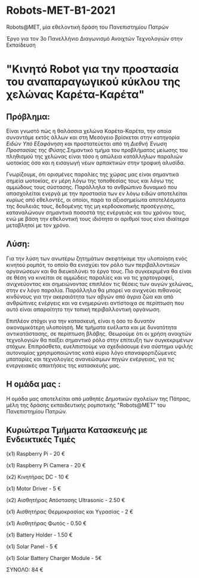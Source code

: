 # Robots-MET-B1-2021
Robots@MET, μία εθελοντική δράση του Πανεπιστημίου Πατρών

Έργο για τον 3ο Πανελλήνιο Διαγωνισμό Ανοιχτών Τεχνολογιών στην Εκπαίδευση

# "Κινητό Robot για την προστασία του αναπαραγωγικού κύκλου της χελώνας Καρέτα-Καρέτα"

## Πρόβλημα:
Είναι γνωστό πώς η θαλάσσια χελώνα Καρέτα-Καρέτα, την οποία συναντάμε εκτός άλλων και στη Μεσόγειο βρίσκεται στην κατηγορία *Ειδών Υπό Εξαφάνηση* και προστατεύεται από τη *Διεθνή Ένωση Προστασίας της Φύσης*.Σημαντικό τμήμα του προβλήματος μείωσης του πληθισμού της χελώνας είναι τόσο η απώλεια κατάλληλων παραλιών ωοτοκίας όσο και η εισαγωγή νέων αρπακτικών στην τροφική αλυσίδα.

Γνωρίζουμε, ότι ορισμένες παραλίες της χώρας μας είναι σημαντικά σημεία ωοτοκίας, εν μέρη λόγω της τοποθεσίας τους και λόγω της αμμώδους τους σύστασης. Παράλληλα το ανθρώπινο δυναμικό που απασχολείται ενεργά με την προστασία των εν λόγω ειδών αποτελείται κυρίως από εθελοντές, οι οποίοι, παρά τα αξιοσημείωτα αποτελέσματα της δουλειάς τους, δεδομένης της μη κερδοσκοπικής προσέγγισης, καταναλώνουν σημαντικά ποσοστά της ενέργειάς και του χρόνου τους, ενώ με βάση την εθελοντική τους ιδιότητα οι αριθμοί τους είνα ιδιαίτερα μεταβλητοί με τον χρόνο.



## Λύση:
Για την λύση των ανωτέρω ζητημάτων σκεφτήκαμε την υλοποίηση ενός κινητού ρομπότ, το οποίο θα ενισχύει τον ρόλο των περιβαλλοντικών οργανώσεων και θα διευκολύνει το έργο τους. Πιο συγκεκριμένα θα είναι σε θέση να κινείται σε αμμώδεις παραλίες και να τις χαρτογραφεί, ανιχνεύοντας και σημειώνοντας επιπλέον τις θέσεις των αυγών χελώνας, στην εν λόγο παραλία. Παράλληλα θα μπορεί να ανιχνεύει πιθανούς κινδύνους για την ακεραιότητα των αβγών από άγρια ζώα και από ανθρώπινες ενέργεις και να ενημερώνει αντίστοιχα σε περίπτωση που αυτό είναι απαραίτητο την τοπική περιβαλλοντική οργάνωση.

Επιπλέον στόχοι για την κατασκευή, είναι η όσο το δυνατόν οικονομικότερη υλοποίησή. Με τμήματα ευέλικτα και με δυνατότητα αντικατάστασης, σε περίπτωση βλάβης. Θεωρούμε ότι οι χρήση ανοιχτών τεχνολογιών θα παίξει σημαντικό ρόλο στην επίτευξη των συγκεκριμένων στόχων. Επιπρόσθετα, ευελπιστούμε να σχεδιάσουμε ένα σύστημα υψιλής αυτονομίας χρησιμοποιώντας κατά κύριο λόγο επαναφορτιζώμενες μπαταρίες και τεχνολογίες ανανεώσιμων πηγών ενέργειας, για τις ενεργειακές απαιτήσεις της κατασκευής μας.

## Η ομάδα μας :
Η ομάδα μας αποτελείται από μαθητές Δημοτικών σχολείων της Πάτρας, μέλη της δράσης εκπαιδευτικής ρομποτικής "Robots@ΜΕΤ" του Πανεπιστημίου Πατρών.



## Κυριώτερα Τμήματα Κατασκευής με Ενδεικτικές Τιμές

(x1) Raspberry Pi - 20 €

(x1) Raspberry Pi Camera - 20 €

(x2) Κινητήρας DC - 10 €

(x1) Motor Driver - 5 €

(x2) Αισθητήρας Απόστασης Ultrasonic - 2.50 €

(x1) Αισθητήρας Θερμοκρασίας και Υγρασίας - 2 €

(x1) Αισθητήρας Φωτός - 0.50 €

(x1) Battery Holder - 1.50 €

(x1) Solar Panel - 5 €

(x1) Solar Battery Charger Module - 5€



ΣΥΝΟΛΟ: 84 €








